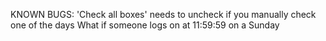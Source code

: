 KNOWN BUGS:
'Check all boxes' needs to uncheck if you manually check one of the days
What if someone logs on at 11:59:59 on a Sunday